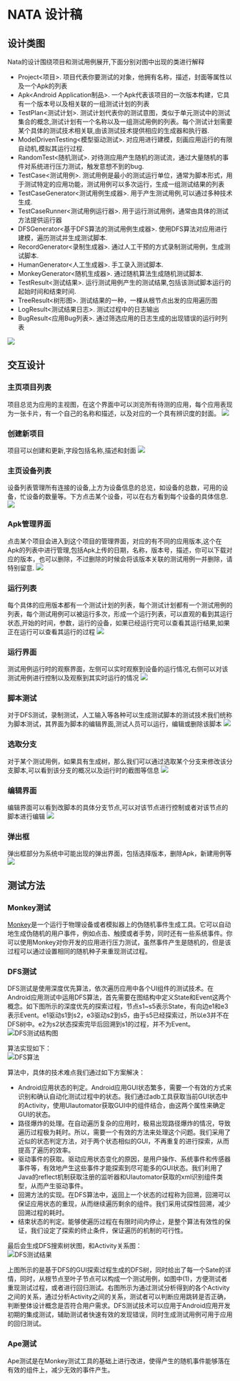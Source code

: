 # NATA 设计稿

## 设计类图
Nata的设计围绕项目和测试用例展开,下面分别对图中出现的类进行解释
- Project<项目>. 项目代表你要测试的对象，他拥有名称，描述，封面等属性以及一个Apk的列表
- Apk<Android Application制品>. 一个Apk代表该项目的一次版本构建，它具有一个版本号以及相关联的一组测试计划的列表
- TestPlan<测试计划>. 测试计划代表你的测试意图，类似于单元测试中的测试集合的概念,测试计划有一个名称以及一组测试用例的列表。每个测试计划需要某个具体的测试技术相关联,由该测试技术提供相应的生成器和执行器.
- ModelDrivenTesting<模型驱动测试>. 对应用进行建模，刻画应用运行的有限自动机,模拟其运行过程.
- RandomTest<随机测试>. 对待测应用产生随机的测试流，通过大量随机的事件对系统进行压力测试，触发意想不到的bug.
- TestCase<测试用例>. 测试用例是最小的测试运行单位，通常为脚本形式，用于测试特定的应用功能，测试用例可以多次运行，生成一组测试结果的列表
- TestCaseGenerator<测试用例生成器>. 用于产生测试用例,可以通过多种技术生成.
- TestCaseRunner<测试用例运行器>. 用于运行测试用例，通常由具体的测试方法提供运行器
- DFSGenerator<基于DFS算法的测试用例生成器>. 使用DFS算法对应用进行建模，遍历测试并生成测试脚本.
- RecordGenerator<录制生成器>. 通过人工干预的方式录制测试用例，生成测试脚本.
- HumanGenerator<人工生成器>. 手工录入测试脚本.
- MonkeyGenerator<随机生成器>. 通过随机算法生成随机测试脚本.
- TestResult<测试结果>. 运行测试用例产生的测试结果,包括该测试脚本运行的起始时间和结束时间.
- TreeResult<树形图>. 测试结果的一种，一棵从根节点出发的应用遍历图
- LogResult<测试结果日志>. 测试过程中的日志输出
- BugResult<应用Bug列表>. 通过筛选应用的日志生成的出现错误的运行时列表


![](nata.png)

## 交互设计
### 主页项目列表
项目总览为应用的主视图，在这个界面中可以浏览所有待测的应用，每个应用表现为一张卡片，有一个自己的名称和描述，以及对应的一个具有辨识度的封面。
![](项目总览.png)

### 创建新项目
项目可以创建和更新,字段包括名称,描述和封面
![](创建新项目.png)

### 主页设备列表
设备列表管理所有连接的设备,上方为设备信息的总览，如设备的总数，可用的设备，忙设备的数量等。下方点击某个设备，可以在右方看到每个设备的具体信息.
![](设备列表.png)

### Apk管理界面
点击某个项目会进入到这个项目的管理界面，对应的有不同的应用版本,这个在Apk的列表中进行管理,包括Apk上传的日期，名称，版本号，描述，你可以下载对应的版本，也可以删除，不过删除的时候会将该版本关联的测试用例一并删除，请特别留意.
![](Apk管理.png)

### 运行列表
每个具体的应用版本都有一个测试计划的列表，每个测试计划都有一个测试用例的列表，每个测试用例可以被运行多次，形成一个运行列表，可以直观的看到其运行状态,开始的时间，参数，运行的设备，如果已经运行完可以查看其运行结果,如果正在运行可以查看其运行的过程
![](运行列表.png)

### 运行界面
测试用例运行时的观察界面，左侧可以实时观察到设备的运行情况,右侧可以对该测试用例进行控制以及观察到其实时运行的情况
![](运行界面.png)

### 脚本测试
对于DFS测试，录制测试，人工输入等各种可以生成测试脚本的测试技术我们统称为脚本测试，其界面为脚本的编辑界面,测试人员可以运行，编辑或删除该脚本
![](脚本测试.png)

### 选取分支
对于某个测试用例，如果具有生成树，那么我们可以通过选取某个分支来修改该分支脚本,可以看到该分支的概况以及运行时的截图等信息
![](选取分支.png)

### 编辑界面
编辑界面可以看到改脚本的具体分支节点,可以对该节点进行控制或者对该节点的脚本进行编辑
![](编辑.png)

### 弹出框
弹出框部分为系统中可能出现的弹出界面，包括选择版本，删除Apk，新建用例等
![](弹出框.png)

## 测试方法

### Monkey测试
[Monkey](https://developer.android.com/studio/test/monkey.html)是一个运行于物理设备或者模拟器上的伪随机事件生成工具。它可以自动地生成伪随机的用户事件，例如点击、触摸或者手势，同时还有一些系统事件。你可以使用Monkey对你开发的应用进行压力测试，虽然事件产生是随机的，但是该过程可以通过设置相同的随机种子来重现测试过程。

### DFS测试
DFS测试是使用深度优先算法，依次遍历应用中各个UI组件的测试技术。在Android应用测试中运用DFS算法，首先需要在图结构中定义State和Event这两个概念。如下图所示的深度优先的探索过程，节点s1~s5表示State，有向边e1和e3表示Event。e1驱动s1到s2，e3驱动s2到s5，由于s5已经探索过，所以e3并不在DFS树中。e2为s2状态探索完毕后回溯到s1的过程，并不为Event。  
![DFS测试结构图](DFS测试结构.png)

算法实现如下：  
![DFS算法](DFS算法.png)

算法中，具体的技术难点我们通过如下方案解决：   

- Android应用状态的判定。Android应用GUI状态繁多，需要一个有效的方式来识别和确认自动化测试过程中的状态。我们通过adb工具获取当前GUI状态中的Activity，使用UIautomator获取GUI中的组件结合，由这两个属性来确定GUI的状态。
- 路径爆炸的处理。在自动遍历复杂的应用时，极易出现路径爆炸的情况，导致遍历过程极为耗时。所以，需要一个有效的方法来处理这个问题。我们采用了近似的状态判定方法，对于两个状态相似的GUI，不再重复的进行探索，从而提高了遍历的效率。
- 驱动事件的获取。驱动应用状态变化的原因，是用户操作、系统事件和传感器事件等，有效地产生这些事件才能探索到尽可能多的GUI状态。我们利用了Java的reflect机制获取注册的监听器和UIautomator获取的xml识别组件类型，从而产生驱动事件。
- 回溯方法的实现。在DFS算法中，返回上一个状态的过程称为回溯，回溯可以保证应用状态的重现，从而继续遍历剩余的组件。我们采用试探性回溯，减少回溯过程的耗时。
- 结束状态的判定。能够使遍历过程在有限时间内停止，是整个算法有效性的保证，我们设定了探索的终止条件，保证遍历的机制的可行性。

最后会生成DFS搜索树状图，和Activity关系图：  
![DFS测试结果](DFS结果.png)

上图所示的是基于DFS的GUI探索过程生成的DFS树，同时给出了每一个Sate的详情，同时，从根节点至叶子节点可以构成一个测试用例，如图中(1)，方便测试者重现测试过程，或者进行回归测试。右图所示为通过测试分析得到的各个Activity之间的关系，通过分析Activity之间的关系，测试者可以判断应用跳转是否正确，判断整体设计概念是否符合用户需求。DFS测试技术可以应用于Android应用开发初期的集成测试，辅助测试者快速有效的发现错误，同时生成测试用例可用于应用的回归测试。

### Ape测试
Ape测试是在Monkey测试工具的基础上进行改进，使得产生的随机事件能够落在有效的组件上，减少无效的事件产生。
